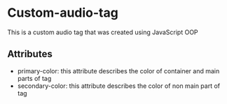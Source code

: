 # Custom-audio-tag
This is a custom audio tag that was created using JavaScript OOP 
## Attributes
- primary-color: 
  this attribute describes the color of container and main parts of tag
- secondary-color:
  this attribute describes the color of non main part of tag
